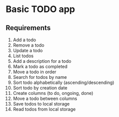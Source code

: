 # Basic TODO app

## Requirements

1. Add a todo
2. Remove a todo
3. Update a todo
4. List todos
5. Add a description for a todo
6. Mark a todo as completed
7. Move a todo in order
8. Search for todos by name
9. Sort todo alphabetically (ascending/descending)
10. Sort todo by creation date
11. Create columns (to do, ongoing, done)
12. Move a todo between columns
13. Save todos to local storage
14. Read todos from local storage

